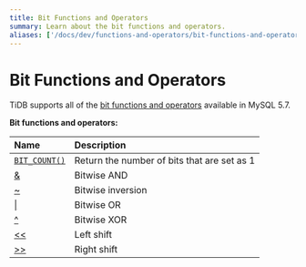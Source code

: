 ```yaml
---
title: Bit Functions and Operators
summary: Learn about the bit functions and operators.
aliases: ['/docs/dev/functions-and-operators/bit-functions-and-operators/','/docs/dev/reference/sql/functions-and-operators/bit-functions-and-operators/']
---
```


# Bit Functions and Operators

TiDB supports all of the [bit functions and operators](https://dev.mysql.com/doc/refman/5.7/en/bit-functions.html) available in MySQL 5.7.

**Bit functions and operators:**

| Name | Description |
| :------| :------------- |
| [`BIT_COUNT()`](https://dev.mysql.com/doc/refman/8.0/en/bit-functions.html#function_bit-count) | Return the number of bits that are set as 1 |
| [&](https://dev.mysql.com/doc/refman/8.0/en/bit-functions.html#operator_bitwise-and) | Bitwise AND |
| [~](https://dev.mysql.com/doc/refman/8.0/en/bit-functions.html#operator_bitwise-invert) | Bitwise inversion |
| [\|](https://dev.mysql.com/doc/refman/8.0/en/bit-functions.html#operator_bitwise-or) | Bitwise OR |
| [^](https://dev.mysql.com/doc/refman/8.0/en/bit-functions.html#operator_bitwise-xor) | Bitwise XOR |
| [<<](https://dev.mysql.com/doc/refman/8.0/en/bit-functions.html#operator_left-shift) | Left shift |
| [>>](https://dev.mysql.com/doc/refman/8.0/en/bit-functions.html#operator_right-shift) | Right shift |
